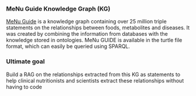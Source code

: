 ### MeNu Guide Knowledge Graph (KG)

[MeNu Guide](https://github.com/LipiTUM/MeNuGUIDE) is a knowledge graph containing over 25 million triple statements on the relationships between foods, metabolites and diseases. It was created by combining the information from databases with the knowledge stored in ontologies. MeNu GUIDE is available in the turtle file format, which can easily be queried using SPARQL.

### Ultimate goal
Build a RAG on the relationships extracted from this KG as statements to help clinical nutritionists and scientists extract these relationships without having to code

### 

